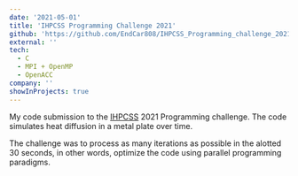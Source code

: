 ```yaml
---
date: '2021-05-01'
title: 'IHPCSS Programming Challenge 2021'
github: 'https://github.com/EndCar808/IHPCSS_Programming_challenge_2021'
external: ''
tech:
  - C
  - MPI + OpenMP
  - OpenACC
company: ''
showInProjects: true
---
```


My code submission to the [IHPCSS](https://ss21.ihpcss.org/) 2021 Programming challenge. The code simulates heat diffusion in a metal plate over time.

The challenge was to process as many iterations as possible in the alotted 30 seconds, in other words, optimize the code using parallel programming paradigms.
